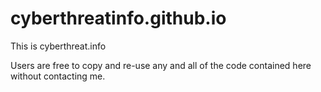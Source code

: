 cyberthreatinfo.github.io
=====================
This is cyberthreat.info

Users are free to copy and re-use any and all of the code contained here without contacting me.

